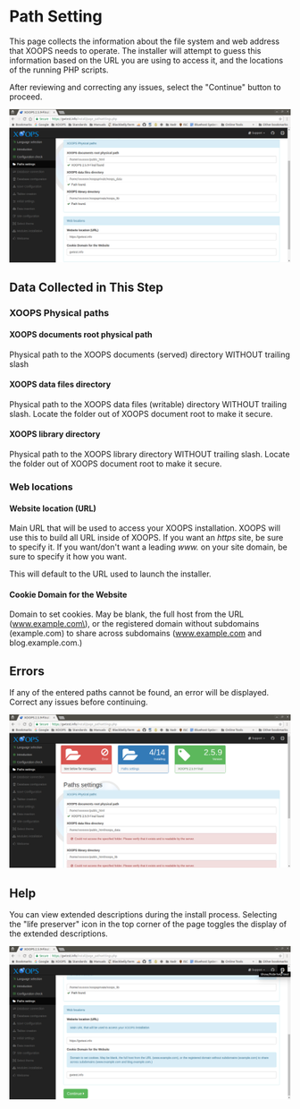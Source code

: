 # ​Path Setting​

This page collects the information about the file system and web address that XOOPS needs to operate. The installer will attempt to guess this information based on the URL you are using to access it, and the locations of the running PHP scripts.

After reviewing and correcting any issues, select the "Continue" button to proceed.

![XOOPS Installer Path Settings](../../.gitbook/assets/installer-04-02.png)

## Data Collected in This Step

### XOOPS Physical paths

#### XOOPS documents root physical path

Physical path to the XOOPS documents \(served\) directory WITHOUT trailing slash

#### XOOPS data files directory

Physical path to the XOOPS data files \(writable\) directory WITHOUT trailing slash. Locate the folder out of XOOPS document root to make it secure.

#### XOOPS library directory

Physical path to the XOOPS library directory WITHOUT trailing slash. Locate the folder out of XOOPS document root to make it secure.

### Web locations

#### Website location \(URL\)

Main URL that will be used to access your XOOPS installation. XOOPS will use this to build all URL inside of XOOPS. If you want an _https_ site, be sure to specify it. If you want/don't want a leading _www._ on your site domain, be sure to specify it how you want.

This will default to the URL used to launch the installer.

#### Cookie Domain for the Website

Domain to set cookies. May be blank, the full host from the URL \(www.example.com\), or the registered domain without subdomains \(example.com\) to share across subdomains \(www.example.com and blog.example.com.\)

## Errors

If any of the entered paths cannot be found, an error will be displayed. Correct any issues before continuing.

![XOOPS Installer Path Settings Error](../../.gitbook/assets/installer-04-01.png)

## Help

You can view extended descriptions during the install process. Selecting the "life preserver" icon in the top corner of the page toggles the display of the extended descriptions.

![XOOPS Installer Path Settings Help](../../.gitbook/assets/installer-04-03.png)

